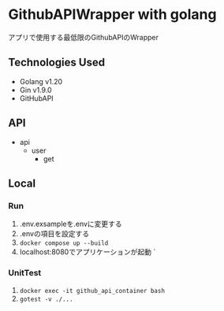 # GithubAPIWrapper with golang

アプリで使用する最低限のGithubAPIのWrapper


## Technologies Used
* Golang v1.20
* Gin v1.9.0
* GitHubAPI
## API
* api
    * user
        * get
## Local
### Run
1. .env.exsampleを.envに変更する
2. .envの項目を設定する
3. `docker compose up --build`
4. localhost:8080でアプリケーションが起動
`
### UnitTest
1. `docker exec -it github_api_container bash`
2. `gotest -v ./...`


